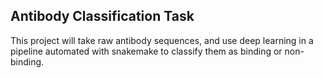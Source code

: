 ## Antibody Classification Task

This project will take raw antibody sequences, and use deep learning in a pipeline automated with snakemake to classify
them as binding or non-binding.